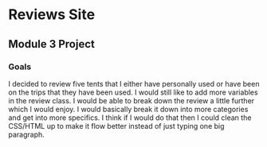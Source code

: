 # Reviews Site

## Module 3 Project

### Goals

I decided to review five tents that I either have personally used or have been on the trips that they have been used. I
would still like to add more variables in the review class. I would be able to break down the review a little further
which I would enjoy. I would basically break it down into more categories and get into more specifics. I think if I
would do that then I could clean the CSS/HTML up to make it flow better instead of just typing one big paragraph.

